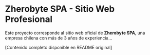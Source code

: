 # Zherobyte SPA - Sitio Web Profesional

Este proyecto corresponde al sitio web oficial de **Zherobyte SPA**, una empresa chilena con más de 3 años de experiencia...

[Contenido completo disponible en README original]
